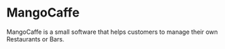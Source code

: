 # MangoCaffe
MangoCaffe is a small software that helps customers to manage their own Restaurants or Bars.
